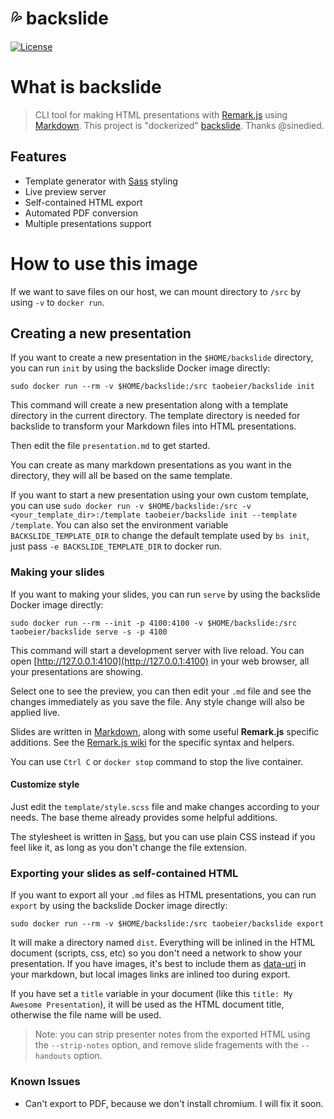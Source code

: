 # :sweat_drops: backslide

[![License](https://img.shields.io/badge/license-MIT-blue.svg)](LICENSE)


# What is backslide

> CLI tool for making HTML presentations with [Remark.js](https://github.com/gnab/remark) using [Markdown](https://github.com/adam-p/markdown-here/wiki/Markdown-Cheatsheet).
> This project is "dockerized" [backslide](https://github.com/sinedied/backslide). Thanks @sinedied.

## Features

- Template generator with [Sass](http://sass-lang.com) styling
- Live preview server
- Self-contained HTML export
- Automated PDF conversion
- Multiple presentations support

# How to use this image

If we want to save files on our host, we can mount directory to `/src` by using `-v` to `docker run`.

## Creating a new presentation

If you want to create a new presentation in the `$HOME/backslide` directory, you can run `init` by using the backslide Docker image directly:

```
sudo docker run --rm -v $HOME/backslide:/src taobeier/backslide init
```

This command will create a new presentation along with a template directory in the current directory. The template directory is needed for backslide to transform your Markdown files into HTML presentations.

Then edit the file `presentation.md` to get started.

You can create as many markdown presentations as you want in the directory, they will all be based on the same template.

If you want to start a new presentation using your own custom template, you can use `sudo docker run -v $HOME/backslide:/src -v <your_template_dir>:/template taobeier/backslide init --template /template`. You can also set the environment variable `BACKSLIDE_TEMPLATE_DIR` to change the default template used by `bs init`, just pass `-e BACKSLIDE_TEMPLATE_DIR` to docker run.


### Making your slides

If you want to making your slides, you can run `serve` by using the backslide Docker image directly:

```
sudo docker run --rm --init -p 4100:4100 -v $HOME/backslide:/src taobeier/backslide serve -s -p 4100
```

This command will start a development server with live reload.
You can open [http://127.0.0.1:4100](http://127.0.0.1:4100) in your web browser, all your presentations are showing.

Select one to see the preview, you can then edit your `.md` file and see the changes immediately as you save the file. Any style change will also be applied live.

Slides are written in [Markdown](https://github.com/adam-p/markdown-here/wiki/Markdown-Cheatsheet), along with some useful **Remark.js** specific additions.
See the [Remark.js wiki](https://github.com/gnab/remark/wiki) for the specific syntax and helpers.

You can use `Ctrl C` or `docker stop` command to stop the live container.

#### Customize style

Just edit the `template/style.scss` file and make changes according to your needs.
The base theme already provides some helpful additions.

The stylesheet is written in [Sass](http://sass-lang.com), but you can use plain CSS instead if you feel like it, as long as you don't change the file extension.

### Exporting your slides as self-contained HTML

If you want to export all your `.md` files as HTML presentations, you can run `export` by using the backslide Docker image directly:

```
sudo docker run --rm -v $HOME/backslide:/src taobeier/backslide export
```

It will make a directory named `dist`. Everything will be inlined in the HTML document (scripts, css, etc) so you don't need a network to show your presentation.
If you have images, it's best to include them as [data-uri](https://css-tricks.com/data-uris/) in your markdown, but local images links are inlined too during export.

If you have set a `title` variable in your document (like this `title: My Awesome Presentation`), it will be used as the HTML document title, otherwise the file name will be used.

> Note: you can strip presenter notes from the exported HTML using the `--strip-notes` option, and remove slide fragements with the `--handouts` option.

### Known Issues

* Can't export to PDF, because we don't install chromium. I will fix it soon.
